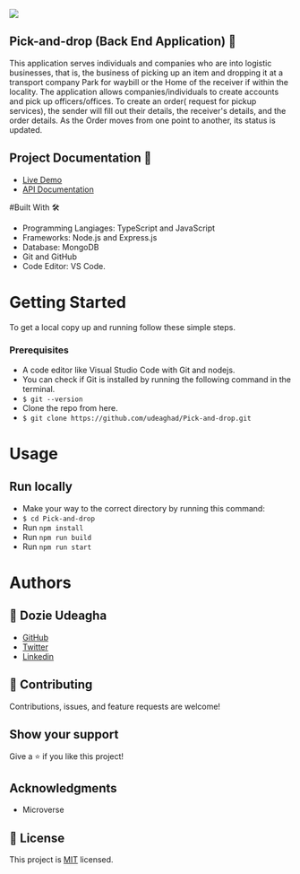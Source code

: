 [![](https://img.shields.io/badge/Microverse-Dozie%20Udeagha-blueviolet)](https://github.com/udeaghad)
## Pick-and-drop (Back End Application) 🏩
This application serves individuals and companies who are into logistic businesses, that is, the business of picking up an item and dropping it at a transport company Park for waybill or the Home of the receiver if within the locality. The application allows companies/individuals to create accounts and pick up officers/offices. To create an order( request for pickup services), the sender will fill out their details, the receiver's details, and the order details. As the Order moves from one point to another, its status is updated.

## Project Documentation 📄
 - [ Live Demo](https://pick-and-drop.onrender.com/api/v1)
 - [API Documentation](https://pick-and-drop.onrender.com/api-docs)

#Built With 🛠️
- Programming Langiages: TypeScript and JavaScript
- Frameworks: Node.js and Express.js
- Database: MongoDB
- Git and GitHub
- Code Editor: VS Code.

# Getting Started
To get a local copy up and running follow these simple steps.

### Prerequisites
- A code editor like Visual Studio Code with Git and nodejs.
- You can check if Git is installed by running the following command in the terminal.
- `$ git --version`
- Clone the repo from here.
- `$ git clone https://github.com/udeaghad/Pick-and-drop.git`

# Usage
## Run locally
- Make your way to the correct directory by running this command:
- `$ cd Pick-and-drop `
- Run `npm install`
- Run `npm run build`
- Run `npm run start`



# Authors

## 👤 Dozie Udeagha
- [GitHub](https://github.com/udeaghad)
- [Twitter](https://twitter.com/theodoz)
- [Linkedin](https://www.linkedin.com/in/)

## 🤝 Contributing
Contributions, issues, and feature requests are welcome!

## Show your support
Give a ⭐️ if you like this project!


## Acknowledgments
- Microverse
## 📝 License
This project is [MIT](./LICENSE) licensed.



